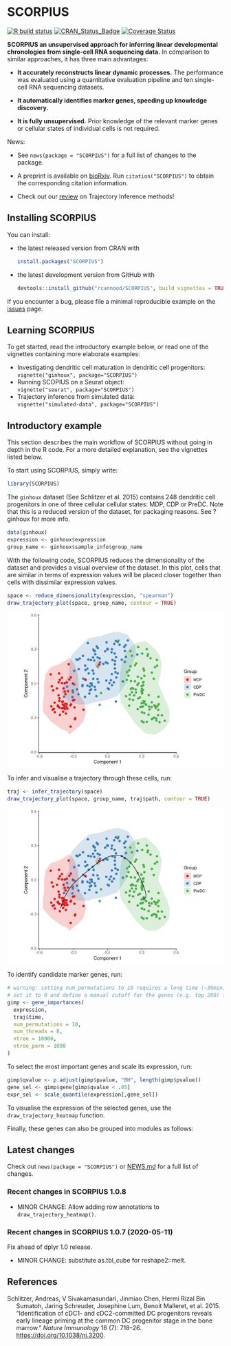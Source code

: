 
# SCORPIUS

[![R build
status](https://github.com/rcannood/SCORPIUS/workflows/R-CMD-check/badge.svg)](https://github.com/rcannood/SCORPIUS/actions)
[![CRAN\_Status\_Badge](https://www.r-pkg.org/badges/version/SCORPIUS)](https://cran.r-project.org/package=SCORPIUS)
[![Coverage
Status](https://codecov.io/gh/rcannood/SCORPIUS/branch/master/graph/badge.svg)](https://codecov.io/gh/rcannood/SCORPIUS?branch=master)

**SCORPIUS an unsupervised approach for inferring linear developmental
chronologies from single-cell RNA sequencing data.** In comparison to
similar approaches, it has three main advantages:

-   **It accurately reconstructs linear dynamic processes.** The
    performance was evaluated using a quantitative evaluation pipeline
    and ten single-cell RNA sequencing datasets.

-   **It automatically identifies marker genes, speeding up knowledge
    discovery.**

-   **It is fully unsupervised.** Prior knowledge of the relevant marker
    genes or cellular states of individual cells is not required.

News:

-   See `news(package = "SCORPIUS")` for a full list of changes to the
    package.

-   A preprint is available on
    [bioRxiv](https://biorxiv.org/content/early/2016/10/07/079509). Run
    `citation("SCORPIUS")` to obtain the corresponding citation
    information.

-   Check out our [review](https://dx.doi.org/10.1038/s41587-019-0071-9)
    on Trajectory Inference methods!

## Installing SCORPIUS

You can install:

-   the latest released version from CRAN with

    ``` r
    install.packages("SCORPIUS")
    ```

-   the latest development version from GitHub with

    ``` r
    devtools::install_github("rcannood/SCORPIUS", build_vignettes = TRUE)
    ```

If you encounter a bug, please file a minimal reproducible example on
the [issues](https://github.com/rcannood/SCORPIUS/issues) page.

## Learning SCORPIUS

To get started, read the introductory example below, or read one of the
vignettes containing more elaborate examples:

-   Investigating dendritic cell maturation in dendritic cell
    progenitors:  
    `vignette("ginhoux", package="SCORPIUS")`
-   Running SCOPIUS on a Seurat object:  
    `vignette("seurat", package="SCORPIUS")`
-   Trajectory inference from simulated data:  
    `vignette("simulated-data", package="SCORPIUS")`

## Introductory example

This section describes the main workflow of SCORPIUS without going in
depth in the R code. For a more detailed explanation, see the vignettes
listed below.

To start using SCORPIUS, simply write:

``` r
library(SCORPIUS)
```

The `ginhoux` dataset (See Schlitzer et al. 2015) contains 248 dendritic
cell progenitors in one of three cellular cellular states: MDP, CDP or
PreDC. Note that this is a reduced version of the dataset, for packaging
reasons. See ?ginhoux for more info.

``` r
data(ginhoux)
expression <- ginhoux$expression
group_name <- ginhoux$sample_info$group_name
```

With the following code, SCORPIUS reduces the dimensionality of the
dataset and provides a visual overview of the dataset. In this plot,
cells that are similar in terms of expression values will be placed
closer together than cells with dissimilar expression values.

``` r
space <- reduce_dimensionality(expression, "spearman")
draw_trajectory_plot(space, group_name, contour = TRUE)
```

![](man/figures/README_reduce_dimensionality-1.png)<!-- -->

To infer and visualise a trajectory through these cells, run:

``` r
traj <- infer_trajectory(space)
draw_trajectory_plot(space, group_name, traj$path, contour = TRUE)
```

![](man/figures/README_infer_trajectory-1.png)<!-- -->

To identify candidate marker genes, run:

``` r
# warning: setting num_permutations to 10 requires a long time (~30min) to run!
# set it to 0 and define a manual cutoff for the genes (e.g. top 200) for a much shorter execution time.
gimp <- gene_importances(
  expression, 
  traj$time, 
  num_permutations = 10, 
  num_threads = 8, 
  ntree = 10000,
  ntree_perm = 1000
) 
```

To select the most important genes and scale its expression, run:

``` r
gimp$qvalue <- p.adjust(gimp$pvalue, "BH", length(gimp$pvalue))
gene_sel <- gimp$gene[gimp$qvalue < .05]
expr_sel <- scale_quantile(expression[,gene_sel])
```

To visualise the expression of the selected genes, use the
`draw_trajectory_heatmap` function.

Finally, these genes can also be grouped into modules as follows:

## Latest changes

Check out `news(package = "SCORPIUS")` or [NEWS.md](NEWS.md) for a full
list of changes.

<!-- This section gets automatically generated from NEWS.md -->

### Recent changes in SCORPIUS 1.0.8

-   MINOR CHANGE: Allow adding row annotations to
    `draw_trajectory_heatmap()`.

### Recent changes in SCORPIUS 1.0.7 (2020-05-11)

Fix ahead of dplyr 1.0 release.

-   MINOR CHANGE: substitute as.tbl\_cube for reshape2::melt.

## References

<div id="refs" class="references csl-bib-body hanging-indent">

<div id="ref-Schlitzer2015" class="csl-entry">

Schlitzer, Andreas, V Sivakamasundari, Jinmiao Chen, Hermi Rizal Bin
Sumatoh, Jaring Schreuder, Josephine Lum, Benoit Malleret, et al. 2015.
“<span class="nocase">Identification of cDC1- and cDC2-committed DC
progenitors reveals early lineage priming at the common DC progenitor
stage in the bone marrow</span>.” *Nature Immunology* 16 (7): 718–26.
<https://doi.org/10.1038/ni.3200>.

</div>

</div>
